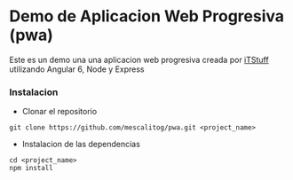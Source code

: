 # Demo de Aplicacion Web Progresiva (pwa)

Este es un demo una una aplicacion web progresiva creada por [iTStuff](https://itstuff.com.ar) utilizando Angular 6, Node y Express

### Instalacion

- Clonar el repositorio 
```
git clone https://github.com/mescalitog/pwa.git <project_name>
```
- Instalacion de las dependencias
```
cd <project_name>
npm install
```



